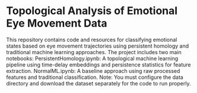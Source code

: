 # Topological Analysis of Emotional Eye Movement Data
This repository contains code and resources for classifying emotional states based on eye movement trajectories using persistent homology and traditional machine learning approaches. The project includes two main notebooks:
PersistentHomology.ipynb: A topological machine learning pipeline using time-delay embeddings and persistence statistics for feature extraction.
NormalML.ipynb: A baseline approach using raw processed features and traditional classification.
Note: You must configure the data directory and download the dataset separately for the code to run properly.
